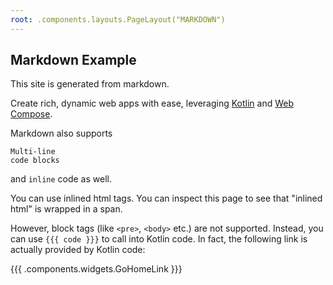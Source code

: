 ```yaml
---
root: .components.layouts.PageLayout("MARKDOWN")
---
```


## Markdown Example

This site is generated from markdown.

Create rich, dynamic web apps with ease, leveraging [Kotlin](https://kotlinlang.org/) and [Web Compose](https://compose-web.ui.pages.jetbrains.team/).

Markdown also supports

```
Multi-line
code blocks
```

and `inline` code as well.

You can use <span id="md-inline-demo">inlined html</span> tags. You can inspect this page to see that "inlined html" is
wrapped in a span.

However, block tags (like `<pre>`, `<body>` etc.) are not supported. Instead, you can use `{{{ code }}}` to call into
Kotlin code. In fact, the following link is actually provided by Kotlin code:

{{{ .components.widgets.GoHomeLink }}}